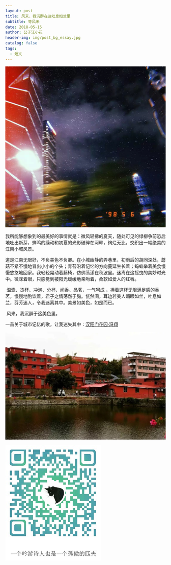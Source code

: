 ```yaml
---
layout: post
title: 风来，我沉醉在这吐息如兰里
subtitle: 等风来
date: 2018-05-15
author: 公子江小花
header-img: img/post_bg_essay.jpg
catalog: false
tags:
  - 短文
---
```


![广州夜景](/img/essay/1/1.jpg)

我所能够想象到的最美好的事情就是：微风轻拂的夏天，随处可见的绿柳争前恐后地吐出新芽，蝉鸣的躁动和初夏的光影破碎在河畔，绚烂无比，交织出一幅绝美的江南小城风景。

​ 道是江南无限好，不负美色不负卿。在小城幽静的弄巷里，初雨后的胡同深处，蘑菇不紧不慢地冒出小小的个头；青苔沿着记忆的方向蔓延生长着；蚂蚁举着美食慢慢悠悠地回家。我轻轻晃动着藤椅，仿佛荡漾在秋波里。迷离在这摇曳的美妙时光中。微眯着眼，只感觉到被阳光缓缓地亲吻着，柔软如爱人的红唇。

​ 温壶、烫杯、冲泡、分杯、闻香、品茗，一气呵成 ，捧着这杯无限满足感的香茗，慢慢地酌饮着，君子之情荡然于胸。恍然间，耳边若美人媚眼如丝，吐息如兰，芬芳迷人，令我迷离其中。美景如美色，如是而已。

​ 风来，我沉醉于这美色里。

一首关于城市记忆的歌，让我迷失其中：[汉阳门花园·冯翔](https://music.163.com/song?id=421148387)

![暨南大学](/img/essay/1/2.jpg)

![ORZ](/img/wechat_code.jpg)
